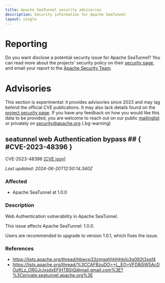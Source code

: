 ```yaml
---
title: Apache SeaTunnel security advisories
description: Security information for Apache SeaTunnel
layout: single
---
```


# Reporting

Do you want disclose a potential security issue for Apache SeaTunnel? You can read more about the projects' security policy on their [security page](https://seatunnel.apache.org/security), and email your report to the [Apache Security Team](mailto:security@apache.org).

# Advisories

This section is experimental: it provides advisories since 2023 and may lag behind the official CVE publications. It may also lack details found on the [project security page](https://seatunnel.apache.org/security). If you have any feedback on how you would like this data to be provided, you are welcome to reach out on our public [mailinglist](/mailinglist) or privately on [security@apache.org](mailto:security@apache.org)
{.bg-warning}

## seatunnel web Authentication bypass ## { #CVE-2023-48396 }

CVE-2023-48396 [\[CVE json\]](./CVE-2023-48396.cve.json)

_Last updated: 2024-06-20T12:50:14.340Z_

### Affected

* Apache SeaTunnel at 1.0.0


### Description

Web Authentication vulnerability in Apache SeaTunnel.<p>This issue affects Apache SeaTunnel: 1.0.0.</p><p>Users are recommended to upgrade to version 1.0.1, which fixes the issue.</p>

### References
* https://lists.apache.org/thread/hbwcp33zmgghhhhjhkjlo3g092t3xqf4
* https://lists.apache.org/thread/%3CCAFBzuDO=+L_EO=VFD8i5W5AcDOzKLz_ORGJrJxsdxEFjHTBSjQ@mail.gmail.com%3E?%3Cprivate.seatunnel.apache.org%3E
